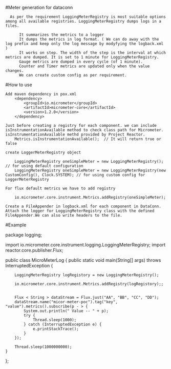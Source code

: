 #Meter generation for dataconn
      
	  As per the requirement LoggingMeterRegistry is most suitable options among all available registries. LoggingMeterRegistry dumps logs in a files. 
	  
		  It summarizes the metrics to a logger
		  It dumps the metrics in log format. ( We can do away with the log prefix and keep only the log message by modyfying the logback.xml )
		  It works on step. The width of the step is the interval at which metrics are dumped. It is set to 1 minute for LoggingMeterRegistry.
		  Gauge metrics are dumped in every cycle (of 1 minute).
		  Counter and Timer metrics are updated only when the value changes.
		  We can create custom config as per requirement. 

		
	
 
#How to use 
	
	Add maven dependency in pox.xml
		<dependency>
			<groupId>io.micrometer</groupId>
			<artifactId>micrometer-core</artifactId>
			<version>1.2.0</version>
		</dependency>
	
	Just before creating a registry for each component. we can include isInstrumentationAvailable method to check class path for Micrometer. isInstrumentationAvailable methd provided by Project Reactor.
		Metrics.isInstrumentationAvailable();  // It will return true or false
	
	create LoggerMeterRegistry object
  
		LoggingMeterRegistry oneSimpleMeter = new LoggingMeterRegistry();  // for using default configuration
		LoggingMeterRegistry oneSimpleMeter = new LoggingMeterRegistry(new CustomConfig(), Clock.SYSTEM); // for using custom config for LoggerMeterRegistry
	
	For flux default metrics we have to add registry
		
		io.micrometer.core.instrument.Metrics.addRegistry(oneSimpleMeter);
		
	Create a FileAppender in logback.xml for each component in DataConn. Attach the logger for LoggingMeterRegistry class with the defined FileAppender.We can also write headers to the file.
	
#Example

package logging;

import io.micrometer.core.instrument.logging.LoggingMeterRegistry;
import reactor.core.publisher.Flux;

public class MicroMeterLog {
    public static void main(String[] args) throws InterruptedException {

        LoggingMeterRegistry logRegistory = new LoggingMeterRegistry();

        io.micrometer.core.instrument.Metrics.addRegistry(logRegistory);;


        Flux < String > dataStream = Flux.just("AA", "BB", "CC", "DD");
        dataStream.name("micor-meter-poc").tag("key", "value").metrics().subscribe(p - > {
            System.out.println(" Value -- " + p);
            try {
                Thread.sleep(1000);
            } catch (InterruptedException e) {
                e.printStackTrace();
            }
        });

        Thread.sleep(1000000000);
    }
};
